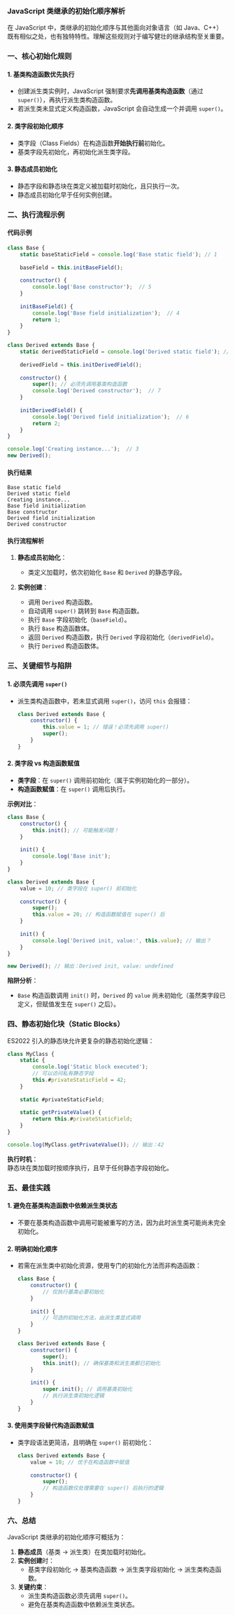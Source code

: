 ### JavaScript 类继承的初始化顺序解析

在 JavaScript 中，类继承的初始化顺序与其他面向对象语言（如 Java、C++）既有相似之处，也有独特特性。理解这些规则对于编写健壮的继承结构至关重要。


### **一、核心初始化规则**
#### 1. **基类构造函数优先执行**
- 创建派生类实例时，JavaScript 强制要求**先调用基类构造函数**（通过 `super()`），再执行派生类构造函数。
- 若派生类未显式定义构造函数，JavaScript 会自动生成一个并调用 `super()`。

#### 2. **类字段初始化顺序**
- 类字段（Class Fields）在构造函数**开始执行前**初始化。
- 基类字段先初始化，再初始化派生类字段。

#### 3. **静态成员初始化**
- 静态字段和静态块在类定义被加载时初始化，且只执行一次。
- 静态成员初始化早于任何实例创建。


### **二、执行流程示例**
#### **代码示例**
```javascript
class Base {
    static baseStaticField = console.log('Base static field'); // 1
    
    baseField = this.initBaseField();
    
    constructor() {
        console.log('Base constructor');  // 5
    }
    
    initBaseField() {
        console.log('Base field initialization');  // 4
        return 1;
    }
}

class Derived extends Base {
    static derivedStaticField = console.log('Derived static field'); // 2
    
    derivedField = this.initDerivedField();
    
    constructor() {
        super(); // 必须先调用基类构造函数
        console.log('Derived constructor');  // 7
    }
    
    initDerivedField() {
        console.log('Derived field initialization');  // 6
        return 2;
    }
}

console.log('Creating instance...');  // 3
new Derived();
```

#### **执行结果**
```
Base static field
Derived static field
Creating instance...
Base field initialization
Base constructor
Derived field initialization
Derived constructor
```

#### **执行流程解析**
1. **静态成员初始化**：  
   - 类定义加载时，依次初始化 `Base` 和 `Derived` 的静态字段。

2. **实例创建**：  
   - 调用 `Derived` 构造函数。
   - 自动调用 `super()` 跳转到 `Base` 构造函数。
   - 执行 `Base` 字段初始化（`baseField`）。
   - 执行 `Base` 构造函数体。
   - 返回 `Derived` 构造函数，执行 `Derived` 字段初始化（`derivedField`）。
   - 执行 `Derived` 构造函数体。


### **三、关键细节与陷阱**
#### 1. **必须先调用 `super()`**
- 派生类构造函数中，若未显式调用 `super()`，访问 `this` 会报错：
  ```javascript
  class Derived extends Base {
      constructor() {
          this.value = 1; // 错误！必须先调用 super()
          super();
      }
  }
  ```

#### 2. **类字段 vs 构造函数赋值**
- **类字段**：在 `super()` 调用前初始化（属于实例初始化的一部分）。
- **构造函数赋值**：在 `super()` 调用后执行。

**示例对比**：
```javascript
class Base {
    constructor() {
        this.init(); // 可能触发问题！
    }
    
    init() {
        console.log('Base init');
    }
}

class Derived extends Base {
    value = 10; // 类字段在 super() 前初始化
    
    constructor() {
        super();
        this.value = 20; // 构造函数赋值在 super() 后
    }
    
    init() {
        console.log('Derived init, value:', this.value); // 输出？
    }
}

new Derived(); // 输出：Derived init, value: undefined
```

**陷阱分析**：  
- `Base` 构造函数调用 `init()` 时，`Derived` 的 `value` 尚未初始化（虽然类字段已定义，但赋值发生在 `super()` 之后）。


### **四、静态初始化块（Static Blocks）**
ES2022 引入的静态块允许更复杂的静态初始化逻辑：
```javascript
class MyClass {
    static {
        console.log('Static block executed');
        // 可以访问私有静态字段
        this.#privateStaticField = 42;
    }
    
    static #privateStaticField;
    
    static getPrivateValue() {
        return this.#privateStaticField;
    }
}

console.log(MyClass.getPrivateValue()); // 输出：42
```

**执行时机**：  
静态块在类加载时按顺序执行，且早于任何静态字段初始化。


### **五、最佳实践**
#### 1. **避免在基类构造函数中依赖派生类状态**
- 不要在基类构造函数中调用可能被重写的方法，因为此时派生类可能尚未完全初始化。

#### 2. **明确初始化顺序**
- 若需在派生类中初始化资源，使用专门的初始化方法而非构造函数：
  ```javascript
  class Base {
      constructor() {
          // 仅执行基类必要初始化
      }
      
      init() {
          // 可选的初始化方法，由派生类显式调用
      }
  }
  
  class Derived extends Base {
      constructor() {
          super();
          this.init(); // 确保基类和派生类都已初始化
      }
      
      init() {
          super.init(); // 调用基类初始化
          // 执行派生类初始化逻辑
      }
  }
  ```

#### 3. **使用类字段替代构造函数赋值**
- 类字段语法更简洁，且明确在 `super()` 前初始化：
  ```javascript
  class Derived extends Base {
      value = 10; // 优于在构造函数中赋值
      
      constructor() {
          super();
          // 构造函数仅处理需要在 super() 后执行的逻辑
      }
  }
  ```


### **六、总结**
JavaScript 类继承的初始化顺序可概括为：
1. **静态成员**（基类 → 派生类）在类加载时初始化。
2. **实例创建**时：
   - 基类字段初始化 → 基类构造函数 → 派生类字段初始化 → 派生类构造函数。
3. **关键约束**：
   - 派生类构造函数必须先调用 `super()`。
   - 避免在基类构造函数中依赖派生类状态。

